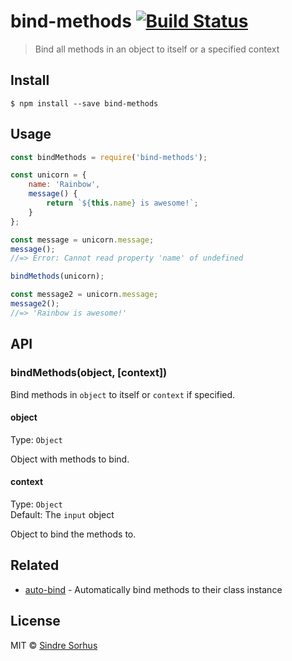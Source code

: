 # bind-methods [![Build Status](https://travis-ci.org/sindresorhus/bind-methods.svg?branch=master)](https://travis-ci.org/sindresorhus/bind-methods)

> Bind all methods in an object to itself or a specified context


## Install

```
$ npm install --save bind-methods
```


## Usage

```js
const bindMethods = require('bind-methods');

const unicorn = {
	name: 'Rainbow',
	message() {
		return `${this.name} is awesome!`;
	}
};

const message = unicorn.message;
message();
//=> Error: Cannot read property 'name' of undefined

bindMethods(unicorn);

const message2 = unicorn.message;
message2();
//=> 'Rainbow is awesome!'
```


## API

### bindMethods(object, [context])

Bind methods in `object` to itself or `context` if specified.

#### object

Type: `Object`

Object with methods to bind.

#### context

Type: `Object`<br>
Default: The `input` object

Object to bind the methods to.


## Related

- [auto-bind](https://github.com/sindresorhus/auto-bind) - Automatically bind methods to their class instance


## License

MIT © [Sindre Sorhus](https://sindresorhus.com)
